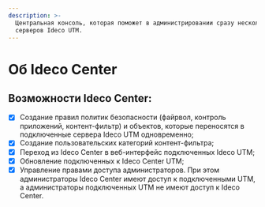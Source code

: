 ```yaml
---
description: >-
  Центральная консоль, которая поможет в администрировании сразу нескольких
  серверов Ideco UTM.
---
```


# Об Ideco Center

## **Возможности Ideco Center:**

* [x] Создание правил политик безопасности (файрвол, контроль приложений, контент-фильтр) и объектов, которые переносятся в подключенные сервера Ideco UTM одновременно;
* [x] Cоздание пользовательских категорий контент-фильтра;
* [x] Переход из Ideco Center в веб-интерфейс подключенных Ideco UTM;
* [x] Обновление подключенных к Ideco Center UTM;
* [x] Управление правами доступа администраторов. При этом администраторы Ideco Center имеют доступ к подключенными UTM, а администраторы подключенных UTM не имеют доступ к Ideco Center.
